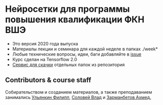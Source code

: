 Нейросетки для программы повышения квалификации ФКН ВШЭ
=====

* Это версия 2020 года выпуска
* Материалы лекции и семинара для каждой неделе в папках ./week*
* Любые технические вопросы, идеи, баги добавляйте в [issue](https://github.com/FUlyankin/matstat_online/issues)
* Курс сделан на Tensorflow 2.0
* [Сервис для скачки](https://minhaskamal.github.io/DownGit/#/home) отдельных папок из репозитория



## Contributors & course staff

Собирательством и созданием материалов, а также преподаванием занимались [Ульянкин Филипп](https://github.com/FUlyankin), [Соловей Влад](https://github.com/solovyshka) и [Зарманбетов Ахмед.](https://github.com/ahmedushka7)
